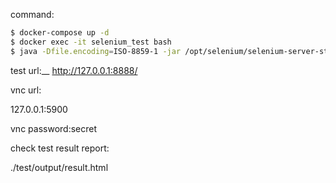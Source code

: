 command:
```bash
$ docker-compose up -d
$ docker exec -it selenium_test bash
$ java -Dfile.encoding=ISO-8859-1 -jar /opt/selenium/selenium-server-standalone.jar -port 4447 -htmlSuite "*firefox" http://web:8080/ /opt/files/test_suite.html /opt/output/test_result.html
```

test url:__
http://127.0.0.1:8888/

vnc url:

127.0.0.1:5900


vnc password:secret

check test result report:

./test/output/result.html
